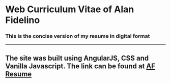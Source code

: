 # Web Curriculum Vitae of Alan Fidelino
### This is the concise version of my resume in digital format
----
The site was built using AngularJS, CSS and Vanilla Javascript.
The link can be found at [AF Resume](https://afidelinoresume.herokuapp.com)
----
